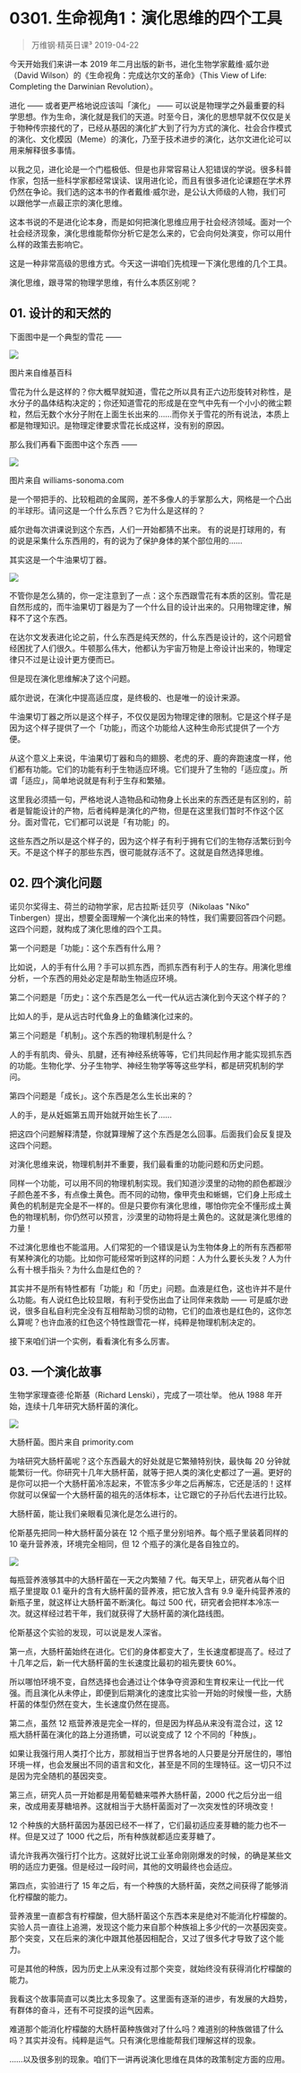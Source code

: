 # 0301. 生命视角1：演化思维的四个工具
> 万维钢·精英日课³
2019-04-22

今天开始我们来讲一本 2019 年二月出版的新书，进化生物学家戴维·威尔逊（David Wilson）的《生命视角：完成达尔文的革命》（This View of Life: Completing the Darwinian Revolution）。

进化 —— 或者更严格地说应该叫「演化」 —— 可以说是物理学之外最重要的科学思想。作为生命，演化就是我们的天道。时至今日，演化的思想早就不仅仅是关于物种传宗接代的了，已经从基因的演化扩大到了行为方式的演化、社会合作模式的演化、文化模因（Meme）的演化，乃至于技术进步的演化，达尔文进化论可以用来解释很多事情。

以我之见，进化论是一个门槛极低、但是也非常容易让人犯错误的学说。很多科普作家，包括一些科学家都经常误读、误用进化论，而且有很多进化论课题在学术界仍然在争论。我们选的这本书的作者戴维·威尔逊，是公认大师级的人物，我们可以跟他学一点最正宗的演化思维。

这本书说的不是进化论本身，而是如何把演化思维应用于社会经济领域。面对一个社会经济现象，演化思维能帮你分析它是怎么来的，它会向何处演变，你可以用什么样的政策去影响它。

这是一种非常高级的思维方式。今天这一讲咱们先梳理一下演化思维的几个工具。

演化思维，跟寻常的物理学思维，有什么本质区别呢？

## 01. 设计的和天然的
下面图中是一个典型的雪花 —— 

![](https://raw.githubusercontent.com/dalong0514/selfstudy/master/图片链接/万维钢/2019124.jpg)

图片来自维基百科

雪花为什么是这样的？你大概早就知道，雪花之所以具有正六边形旋转对称性，是水分子的晶体结构决定的；你还知道雪花的形成是在空气中先有一个小小的微尘颗粒，然后无数个水分子附在上面生长出来的……而你关于雪花的所有说法，本质上都是物理知识。是物理定律要求雪花长成这样，没有别的原因。

那么我们再看下面图中这个东西 —— 

![](https://raw.githubusercontent.com/dalong0514/selfstudy/master/图片链接/万维钢/2019125.jpg)

图片来自 williams-sonoma.com

是一个带把手的、比较粗疏的金属网，差不多像人的手掌那么大，网格是一个凸出的半球形。请问这是一个什么东西？它为什么是这样的？

威尔逊每次讲课说到这个东西，人们一开始都猜不出来。 有的说是打球用的，有的说是采集什么东西用的，有的说为了保护身体的某个部位用的……

其实这是一个牛油果切丁器。

![](https://raw.githubusercontent.com/dalong0514/selfstudy/master/图片链接/万维钢/2019126.jpg)

不管你是怎么猜的，你一定注意到了一点：这个东西跟雪花有本质的区别。雪花是自然形成的，而牛油果切丁器是为了一个什么目的设计出来的。只用物理定律，解释不了这个东西。

在达尔文发表进化论之前，什么东西是纯天然的，什么东西是设计的，这个问题曾经困扰了人们很久。牛顿那么伟大，他都认为宇宙万物是上帝设计出来的，物理定律只不过是让设计更方便而已。

但是现在演化思维解决了这个问题。

威尔逊说，在演化中提高适应度，是终极的、也是唯一的设计来源。

牛油果切丁器之所以是这个样子，不仅仅是因为物理定律的限制。它是这个样子是因为这个样子提供了一个「功能」，而这个功能给人这种生命形式提供了一个方便。

从这个意义上来说，牛油果切丁器和鸟的翅膀、老虎的牙、鹿的奔跑速度一样，他们都有功能。它们的功能有利于生物适应环境。它们提升了生物的「适应度」。所谓「适应」，简单地说就是有利于生存和繁殖。

这里我必须插一句，严格地说人造物品和动物身上长出来的东西还是有区别的，前者是智能设计的产物，后者纯粹是演化的产物，但是在这里我们暂时不作这个区分。面对雪花，它们都可以说是「有功能」的。

这些东西之所以是这个样子的，因为这个样子有利于拥有它们的生物存活繁衍到今天。不是这个样子的那些东西，很可能就存活不了。这就是自然选择思维。

## 02. 四个演化问题
诺贝尔奖得主、荷兰的动物学家，尼古拉斯·廷贝亨（Nikolaas "Niko" Tinbergen）提出，想要全面理解一个演化出来的特性，我们需要回答四个问题。这四个问题，就构成了演化思维的四个工具。

第一个问题是「功能」：这个东西有什么用？

比如说，人的手有什么用？手可以抓东西，而抓东西有利于人的生存。用演化思维分析，一个东西的用处必定是帮助生物适应环境。

第二个问题是「历史」：这个东西是怎么一代一代从远古演化到今天这个样子的？

比如人的手，是从远古时代鱼身上的鱼鳍演化过来的。

第三个问题是「机制」。这个东西的物理机制是什么？

人的手有肌肉、骨头、肌腱，还有神经系统等等，它们共同起作用才能实现抓东西的功能。生物化学、分子生物学、神经生物学等等这些学科，都是研究机制的学问。

第四个问题是「成长」。这个东西是怎么生长出来的？

人的手，是从妊娠第五周开始就开始生长了……

把这四个问题解释清楚，你就算理解了这个东西是怎么回事。后面我们会反复提及这四个问题。

对演化思维来说，物理机制并不重要，我们最看重的功能问题和历史问题。

同样一个功能，可以用不同的物理机制实现。我们知道沙漠里的动物的颜色都跟沙子颜色差不多，有点像土黄色。而不同的动物，像甲壳虫和蜥蜴，它们身上形成土黄色的机制是完全是不一样的。但是只要你有演化思维，哪怕你完全不懂形成土黄色的物理机制，你仍然可以预言，沙漠里的动物将是土黄色的。这就是演化思维的力量！

不过演化思维也不能滥用。人们常犯的一个错误是认为生物体身上的所有东西都带有某种演化的功能。比如你可能经常听到这样的问题：人为什么要长头发？人为什么有十根手指头？为什么血是红色的？

其实并不是所有特性都有「功能」和「历史」问题。血液是红色，这也许并不是什么功能。有人说红色比较显眼，有利于受伤出血了让同伴来救助 —— 可是威尔逊说，很多自私自利完全没有互相帮助习惯的动物，它们的血液也是红色的，这你怎么算呢？也许血液的红色这个特性跟雪花一样，纯粹是物理机制决定的。

接下来咱们讲一个实例，看看演化有多么厉害。

## 03. 一个演化故事
生物学家理查德·伦斯基（Richard Lenski），完成了一项壮举。 他从 1988 年开始，连续十几年研究大肠杆菌的演化。

![](https://raw.githubusercontent.com/dalong0514/selfstudy/master/图片链接/万维钢/2019127.jpg)

大肠杆菌。图片来自 primority.com

为啥研究大肠杆菌呢？这个东西最大的好处就是它繁殖特别快，最快每 20 分钟就能繁衍一代。你研究十几年大肠杆菌，就等于把人类的演化史都过了一遍。更好的是你可以把一个大肠杆菌冷冻起来，不管冻多少年之后再解冻，它还是活的！这样你就可以保留一个大肠杆菌的祖先的活体标本，让它跟它的子孙后代去进行比较。

大肠杆菌，能让我们亲眼看见演化是怎么进行的。

伦斯基先把同一种大肠杆菌分装在 12 个瓶子里分别培养。每个瓶子里装着同样的 10 毫升营养液，环境完全相同，但 12 个瓶子的演化是各自独立的。

![](https://raw.githubusercontent.com/dalong0514/selfstudy/master/图片链接/万维钢/2019128.jpg)

每瓶营养液够其中的大肠杆菌在一天之内繁殖 7 代。每天早上，研究者从每个旧瓶子里提取 0.1 毫升的含有大肠杆菌的营养液，把它放入含有 9.9 毫升纯营养液的新瓶子里，就这样让大肠杆菌不断演化。每过 500 代，研究者会把样本冷冻一次。就这样经过若干年，我们就获得了大肠杆菌的演化路线图。

伦斯基这个实验的发现，可以说是发人深省。

第一点，大肠杆菌始终在进化。它们的身体都变大了，生长速度都提高了。经过了十几年之后，新一代大肠杆菌的生长速度比最初的祖先要快 60%。

所以哪怕环境不变，自然选择也会通过让个体争夺资源和生育权来让一代比一代强。而且演化从未停止，即便到后期演化的速度比实验一开始的时候慢一些，大肠杆菌的体型仍然在变大，生长速度仍然在提高。

第二点，虽然 12 瓶营养液是完全一样的，但是因为样品从来没有混合过，这 12 瓶大肠杆菌在演化的路上分道扬镳，可以说变成了 12 个不同的「种族」。

如果让我强行用人类打个比方，那就相当于世界各地的人只要是分开居住的，哪怕环境一样，也会发展出不同的语言和文化，甚至是不同的生理特征。这一切只不过是因为完全随机的基因突变。

第三点，研究人员一开始都是用葡萄糖来喂养大肠杆菌，2000 代之后分出一组来，改成用麦芽糖培养。这就相当于大肠杆菌面对了一次突发性的环境改变！

12 个种族的大肠杆菌因为基因已经不一样了，它们最初适应麦芽糖的能力也不一样。但是又过了 1000 代之后，所有种族就都适应麦芽糖了。

请允许我再次强行打个比方。这就好比说工业革命刚刚爆发的时候，的确是某些文明的适应力更强。但是经过一段时间，其他的文明最终也会适应。

第四点，实验进行了 15 年之后，有一个种族的大肠杆菌，突然之间获得了能够消化柠檬酸的能力。

营养液里一直都含有柠檬酸，但大肠杆菌这个东西本来是绝对不能消化柠檬酸的。实验人员一直往上追溯，发现这个能力来自那个种族祖上多少代的一次基因突变。那个突变，又在后来的演化中跟其他基因相配合，又过了很多代才导致了这个能力。

可是其他的种族，因为历史上从来没有过那个突变，就始终没有获得消化柠檬酸的能力。

我看这个故事简直可以类比太多现象了。这里面有逐渐的进步，有发展的大趋势，有群体的奋斗，还有不可捉摸的运气因素。

难道那个能消化柠檬酸的大肠杆菌种族做对了什么吗？难道别的种族做错了什么吗？其实并没有。纯粹是运气。只有演化思维能帮我们理解这样的现象。

……以及很多别的现象。咱们下一讲再说演化思维在具体的政策制定方面的应用。